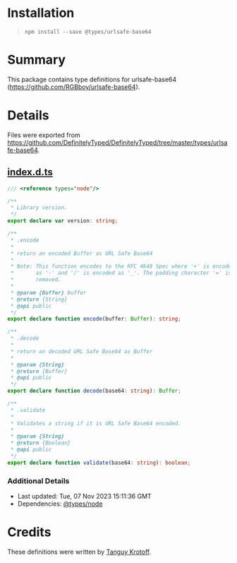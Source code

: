 # Installation
> `npm install --save @types/urlsafe-base64`

# Summary
This package contains type definitions for urlsafe-base64 (https://github.com/RGBboy/urlsafe-base64).

# Details
Files were exported from https://github.com/DefinitelyTyped/DefinitelyTyped/tree/master/types/urlsafe-base64.
## [index.d.ts](https://github.com/DefinitelyTyped/DefinitelyTyped/tree/master/types/urlsafe-base64/index.d.ts)
````ts
/// <reference types="node"/>

/**
 * Library version.
 */
export declare var version: string;

/**
 * .encode
 *
 * return an encoded Buffer as URL Safe Base64
 *
 * Note: This function encodes to the RFC 4648 Spec where '+' is encoded
 *       as '-' and '/' is encoded as '_'. The padding character '=' is
 *       removed.
 *
 * @param {Buffer} buffer
 * @return {String}
 * @api public
 */
export declare function encode(buffer: Buffer): string;

/**
 * .decode
 *
 * return an decoded URL Safe Base64 as Buffer
 *
 * @param {String}
 * @return {Buffer}
 * @api public
 */
export declare function decode(base64: string): Buffer;

/**
 * .validate
 *
 * Validates a string if it is URL Safe Base64 encoded.
 *
 * @param {String}
 * @return {Boolean}
 * @api public
 */
export declare function validate(base64: string): boolean;

````

### Additional Details
 * Last updated: Tue, 07 Nov 2023 15:11:36 GMT
 * Dependencies: [@types/node](https://npmjs.com/package/@types/node)

# Credits
These definitions were written by [Tanguy Krotoff](https://github.com/tkrotoff).
